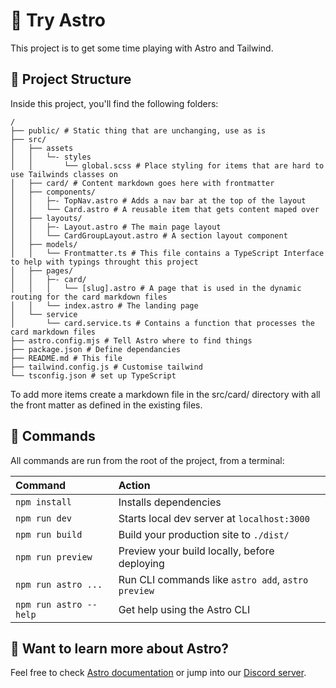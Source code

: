 # 🚀 Try Astro

This project is to get some time playing with Astro and Tailwind.

## 🚀 Project Structure

Inside this project, you'll find the following folders:

```
/
├── public/ # Static thing that are unchanging, use as is
├── src/
│   ├── assets
│   │   └─- styles
│   │       └── global.scss # Place styling for items that are hard to use Tailwinds classes on
│   ├── card/ # Content markdown goes here with frontmatter
│   ├── components/
│   │   ├─- TopNav.astro # Adds a nav bar at the top of the layout
│   │   └── Card.astro # A reusable item that gets content maped over
│   ├── layouts/
│   │   ├─- Layout.astro # The main page layout
│   │   └── CardGroupLayout.astro # A section layout component
│   ├── models/
│   │   └── Frontmatter.ts # This file contains a TypeScript Interface to help with typings throught this project
│   ├── pages/
│   │   ├─- card/
│   │   │   └── [slug].astro # A page that is used in the dynamic routing for the card markdown files
│   │   └── index.astro # The landing page
│   └── service
│       └── card.service.ts # Contains a function that processes the card markdown files
├── astro.config.mjs # Tell Astro where to find things
├── package.json # Define dependancies
├── README.md # This file
├── tailwind.config.js # Customise tailwind
└── tsconfig.json # set up TypeScript
```

To add more items create a markdown file in the src/card/ directory with all the front matter as defined
in the existing files.

## 🧞 Commands

All commands are run from the root of the project, from a terminal:

| Command                | Action                                             |
| :--------------------- | :------------------------------------------------- |
| `npm install`          | Installs dependencies                              |
| `npm run dev`          | Starts local dev server at `localhost:3000`        |
| `npm run build`        | Build your production site to `./dist/`            |
| `npm run preview`      | Preview your build locally, before deploying       |
| `npm run astro ...`    | Run CLI commands like `astro add`, `astro preview` |
| `npm run astro --help` | Get help using the Astro CLI                       |

## 👀 Want to learn more about Astro?

Feel free to check [Astro documentation](https://docs.astro.build) or jump into our [Discord server](https://astro.build/chat).
